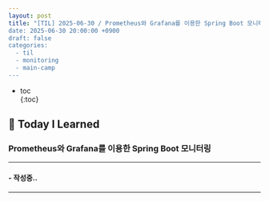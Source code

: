 ```yaml
---
layout: post
title: "[TIL] 2025-06-30 / Prometheus와 Grafana를 이용한 Spring Boot 모니터링
date: 2025-06-30 20:00:00 +0900
draft: false
categories:
  - til
  - monitoring
  - main-camp
---
```


* toc  
{:toc}

## 📖 Today I Learned
### Prometheus와 Grafana를 이용한 Spring Boot 모니터링

---

#### - 작성중..

---